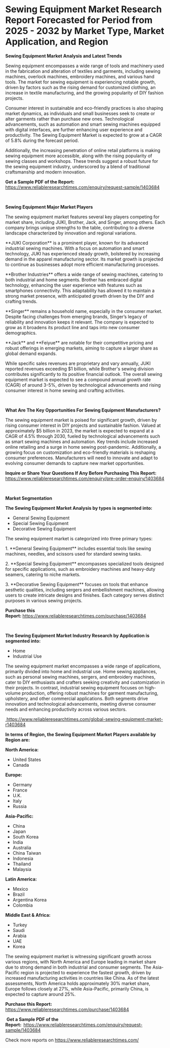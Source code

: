 <p><h1>Sewing Equipment Market Research Report Forecasted for Period from 2025 -  2032 by Market Type, Market Application, and Region</h1></p><p><strong>Sewing Equipment Market Analysis and Latest Trends</strong></p>
<p><p>Sewing equipment encompasses a wide range of tools and machinery used in the fabrication and alteration of textiles and garments, including sewing machines, overlock machines, embroidery machines, and various hand tools. The market for sewing equipment is experiencing notable growth, driven by factors such as the rising demand for customized clothing, an increase in textile manufacturing, and the growing popularity of DIY fashion projects.</p><p>Consumer interest in sustainable and eco-friendly practices is also shaping market dynamics, as individuals and small businesses seek to create or alter garments rather than purchase new ones. Technological advancements, such as automation and smart sewing machines equipped with digital interfaces, are further enhancing user experience and productivity. The Sewing Equipment Market is expected to grow at a CAGR of 5.8% during the forecast period. </p><p>Additionally, the increasing penetration of online retail platforms is making sewing equipment more accessible, along with the rising popularity of sewing classes and workshops. These trends suggest a robust future for the sewing equipment industry, underscored by a blend of traditional craftsmanship and modern innovation.</p></p>
<p><strong>Get a Sample PDF of the Report:&nbsp;</strong> <a href="https://www.reliableresearchtimes.com/enquiry/request-sample/1403684?utm_campaign=1940&utm_medium=2&utm_source=Github&utm_content=ia&utm_term=13012025&utm_id=sewing-equipment">https://www.reliableresearchtimes.com/enquiry/request-sample/1403684</a></p>
<p>&nbsp;</p>
<p><strong>Sewing Equipment Major Market Players</strong></p>
<p><p>The sewing equipment market features several key players competing for market share, including JUKI, Brother, Jack, and Singer, among others. Each company brings unique strengths to the table, contributing to a diverse landscape characterized by innovation and regional variations.</p><p>**JUKI Corporation** is a prominent player, known for its advanced industrial sewing machines. With a focus on automation and smart technology, JUKI has experienced steady growth, bolstered by increasing demand in the apparel manufacturing sector. Its market growth is projected to continue as businesses adopt more efficient manufacturing processes.</p><p>**Brother Industries** offers a wide range of sewing machines, catering to both industrial and home segments. Brother has embraced digital technology, enhancing the user experience with features such as smartphones connectivity. This adaptability has allowed it to maintain a strong market presence, with anticipated growth driven by the DIY and crafting trends.</p><p>**Singer** remains a household name, especially in the consumer market. Despite facing challenges from emerging brands, Singer’s legacy of reliability and innovation keeps it relevant. The company is expected to grow as it broadens its product line and taps into new consumer demographics.</p><p>**Jack** and **Feiyue** are notable for their competitive pricing and robust offerings in emerging markets, aiming to capture a larger share as global demand expands. </p><p>While specific sales revenues are proprietary and vary annually, JUKI reported revenues exceeding $1 billion, while Brother's sewing division contributes significantly to its positive financial outlook. The overall sewing equipment market is expected to see a compound annual growth rate (CAGR) of around 3-5%, driven by technological advancements and rising consumer interest in home sewing and crafting activities.</p></p>
<p>&nbsp;</p>
<p><strong>What Are The Key Opportunities For Sewing Equipment Manufacturers?</strong></p>
<p><p>The sewing equipment market is poised for significant growth, driven by rising consumer interest in DIY projects and sustainable fashion. Valued at approximately $5 billion in 2023, the market is expected to expand at a CAGR of 4.5% through 2030, fueled by technological advancements such as smart sewing machines and automation. Key trends include increased online retailing and a surge in home sewing post-pandemic. Additionally, a growing focus on customization and eco-friendly materials is reshaping consumer preferences. Manufacturers will need to innovate and adapt to evolving consumer demands to capture new market opportunities.</p></p>
<p><strong>Inquire or Share Your Questions If Any Before Purchasing This Report:</strong> <a href="https://www.reliableresearchtimes.com/enquiry/pre-order-enquiry/1403684?utm_campaign=1940&utm_medium=2&utm_source=Github&utm_content=ia&utm_term=13012025&utm_id=sewing-equipment">https://www.reliableresearchtimes.com/enquiry/pre-order-enquiry/1403684</a></p>
<p>&nbsp;</p>
<p><strong>Market Segmentation</strong></p>
<p><strong>The Sewing Equipment Market Analysis by types is segmented into:</strong></p>
<p><ul><li>General Sewing Equipment</li><li>Special Sewing Equipment</li><li>Decorative Sewing Equipment</li></ul></p>
<p><p>The sewing equipment market is categorized into three primary types: </p><p>1. **General Sewing Equipment** includes essential tools like sewing machines, needles, and scissors used for standard sewing tasks.</p><p>  </p><p>2. **Special Sewing Equipment** encompasses specialized tools designed for specific applications, such as embroidery machines and heavy-duty seamers, catering to niche markets.</p><p>3. **Decorative Sewing Equipment** focuses on tools that enhance aesthetic qualities, including sergers and embellishment machines, allowing users to create intricate designs and finishes. Each category serves distinct purposes in various sewing projects.</p></p>
<p><strong>Purchase this Report:&nbsp;</strong><a href="https://www.reliableresearchtimes.com/purchase/1403684?utm_campaign=1940&utm_medium=2&utm_source=Github&utm_content=ia&utm_term=13012025&utm_id=sewing-equipment">https://www.reliableresearchtimes.com/purchase/1403684</a></p>
<p>&nbsp;</p>
<p><strong>The Sewing Equipment Market Industry Research by Application is segmented into:</strong></p>
<p><ul><li>Home</li><li>Industrial Use</li></ul></p>
<p><p>The sewing equipment market encompasses a wide range of applications, primarily divided into home and industrial use. Home sewing appliances, such as personal sewing machines, sergers, and embroidery machines, cater to DIY enthusiasts and crafters seeking creativity and customization in their projects. In contrast, industrial sewing equipment focuses on high-volume production, offering robust machines for garment manufacturing, upholstery, and other commercial applications. Both segments drive innovation and technological advancements, meeting diverse consumer needs and enhancing productivity across various sectors.</p></p>
<p><a href="https://www.reliableresearchtimes.com/global-sewing-equipment-market-r1403684?utm_campaign=1940&utm_medium=2&utm_source=Github&utm_content=ia&utm_term=13012025&utm_id=sewing-equipment">&nbsp;https://www.reliableresearchtimes.com/global-sewing-equipment-market-r1403684</a></p>
<p><strong>In terms of Region, the Sewing Equipment Market Players available by Region are:</strong></p>
<p>
    <p> <strong> North America: </strong>
        <ul>
            <li>United States</li>
            <li>Canada</li>
        </ul>
        </p> 
    <p> <strong> Europe: </strong>
        <ul>
            <li>Germany</li>
            <li>France</li>
            <li>U.K.</li>
            <li>Italy</li>
            <li>Russia</li>
        </ul>
        </p> 
    <p> <strong> Asia-Pacific: </strong>
        <ul>
            <li>China</li>
            <li>Japan</li>
            <li>South Korea</li>
            <li>India</li>
            <li>Australia</li>
            <li>China Taiwan</li>
            <li>Indonesia</li>
            <li>Thailand</li>
            <li>Malaysia</li>
        </ul>
        </p> 
    <p> <strong> Latin America: </strong>
        <ul>
            <li>Mexico</li>
            <li>Brazil</li>
            <li>Argentina Korea</li>
            <li>Colombia</li>
        </ul>
        </p> 
    <p> <strong> Middle East & Africa: </strong>
        <ul>
            <li>Turkey</li>
            <li>Saudi</li>
            <li>Arabia</li>
            <li>UAE</li>
            <li>Korea</li>
        </ul>
    </p>
    </p>
<p><p>The sewing equipment market is witnessing significant growth across various regions, with North America and Europe leading in market share due to strong demand in both industrial and consumer segments. The Asia-Pacific region is projected to experience the fastest growth, driven by increased manufacturing activities in countries like China. As of the latest assessments, North America holds approximately 30% market share, Europe follows closely at 27%, while Asia-Pacific, primarily China, is expected to capture around 25%.</p></p>
<p><strong>Purchase this Report: </strong><a href="https://www.reliableresearchtimes.com/purchase/1403684?utm_campaign=1940&utm_medium=2&utm_source=Github&utm_content=ia&utm_term=13012025&utm_id=sewing-equipment">https://www.reliableresearchtimes.com/purchase/1403684</a></p>
<p>&nbsp;<strong>Get a Sample PDF of the Report:&nbsp;&nbsp;</strong><a href="https://www.reliableresearchtimes.com/enquiry/request-sample/1403684?utm_campaign=1940&utm_medium=2&utm_source=Github&utm_content=ia&utm_term=13012025&utm_id=sewing-equipment">https://www.reliableresearchtimes.com/enquiry/request-sample/1403684</a></p>
<p><strong></strong></p>
<p>Check more reports on <a href="https://www.reliableresearchtimes.com/?utm_campaign=1940&utm_medium=2&utm_source=Github&utm_content=ia&utm_term=13012025&utm_id=sewing-equipment">https://www.reliableresearchtimes.com/</a></p>